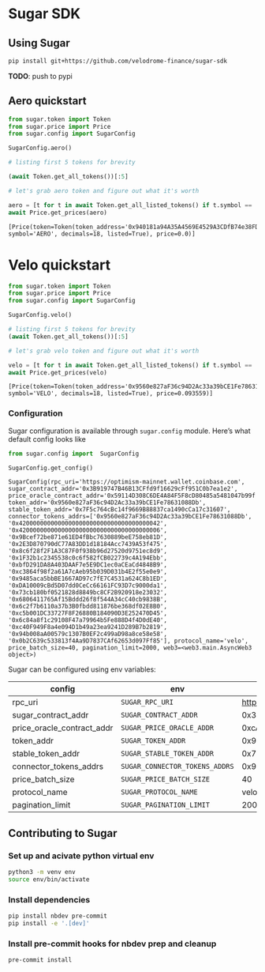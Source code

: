 # Sugar SDK


<!-- WARNING: THIS FILE WAS AUTOGENERATED! DO NOT EDIT! -->

## Using Sugar

``` bash
pip install git+https://github.com/velodrome-finance/sugar-sdk
```

**TODO**: push to pypi

## Aero quickstart

``` python
from sugar.token import Token
from sugar.price import Price
from sugar.config import SugarConfig

SugarConfig.aero()

# listing first 5 tokens for brevity

(await Token.get_all_tokens())[:5]

# let's grab aero token and figure out what it's worth

aero = [t for t in await Token.get_all_listed_tokens() if t.symbol == 'AERO']
await Price.get_prices(aero)
```

    [Price(token=Token(token_address='0x940181a94A35A4569E4529A3CDfB74e38FD98631', symbol='AERO', decimals=18, listed=True), price=0.0)]

# Velo quickstart

``` python
from sugar.token import Token
from sugar.price import Price
from sugar.config import SugarConfig

SugarConfig.velo()

# listing first 5 tokens for brevity
(await Token.get_all_tokens())[:5]

# let's grab velo token and figure out what it's worth

velo = [t for t in await Token.get_all_listed_tokens() if t.symbol == 'VELO']
await Price.get_prices(velo)
```

    [Price(token=Token(token_address='0x9560e827aF36c94D2Ac33a39bCE1Fe78631088Db', symbol='VELO', decimals=18, listed=True), price=0.093559)]

### Configuration

Sugar configuration is available through `sugar.config` module. Here’s
what default config looks like

``` python
from sugar.config import  SugarConfig

SugarConfig.get_config()
```

    SugarConfig(rpc_uri='https://optimism-mainnet.wallet.coinbase.com', sugar_contract_addr='0x3B919747B46B13CFfd9f16629cFf951C0b7ea1e2', price_oracle_contract_addr='0x59114D308C6DE4A84F5F8cD80485a5481047b99f', token_addr='0x9560e827aF36c94D2Ac33a39bCE1Fe78631088Db', stable_token_addr='0x7F5c764cBc14f9669B88837ca1490cCa17c31607', connector_tokens_addrs=['0x9560e827aF36c94D2Ac33a39bCE1Fe78631088Db', '0x4200000000000000000000000000000000000042', '0x4200000000000000000000000000000000000006', '0x9Bcef72be871e61ED4fBbc7630889beE758eb81D', '0x2E3D870790dC77A83DD1d18184Acc7439A53f475', '0x8c6f28f2F1A3C87F0f938b96d27520d9751ec8d9', '0x1F32b1c2345538c0c6f582fCB022739c4A194Ebb', '0xbfD291DA8A403DAAF7e5E9DC1ec0aCEaCd4848B9', '0xc3864f98f2a61A7cAeb95b039D031b4E2f55e0e9', '0x9485aca5bbBE1667AD97c7fE7C4531a624C8b1ED', '0xDA10009cBd5D07dd0CeCc66161FC93D7c9000da1', '0x73cb180bf0521828d8849bc8CF2B920918e23032', '0x6806411765Af15Bddd26f8f544A34cC40cb9838B', '0x6c2f7b6110a37b3B0fbdd811876be368df02E8B0', '0xc5b001DC33727F8F26880B184090D3E252470D45', '0x6c84a8f1c29108F47a79964b5Fe888D4f4D0dE40', '0xc40F949F8a4e094D1b49a23ea9241D289B7b2819', '0x94b008aA00579c1307B0EF2c499aD98a8ce58e58', '0x0b2C639c533813f4Aa9D7837CAf62653d097Ff85'], protocol_name='velo', price_batch_size=40, pagination_limit=2000, web3=<web3.main.AsyncWeb3 object>)

Sugar can be configured using env variables:

| config | env | default value |
|----|----|----|
| rpc_uri | `SUGAR_RPC_URI` | https://optimism-mainnet.wallet.coinbase.com |
| sugar_contract_addr | `SUGAR_CONTRACT_ADDR` | 0x3B919747B46B13CFfd9f16629cFf951C0b7ea1e2 |
| price_oracle_contract_addr | `SUGAR_PRICE_ORACLE_ADDR` | 0xcA97e5653d775cA689BED5D0B4164b7656677011 |
| token_addr | `SUGAR_TOKEN_ADDR` | 0x9560e827aF36c94D2Ac33a39bCE1Fe78631088Db |
| stable_token_addr | `SUGAR_STABLE_TOKEN_ADDR` | 0x7F5c764cBc14f9669B88837ca1490cCa17c31607 |
| connector_tokens_addrs | `SUGAR_CONNECTOR_TOKENS_ADDRS` | 0x9560e827aF36c94D2Ac33a39bCE1Fe78631088Db,0x4200000000000000000000000000000000000042,0x4200000000000000000000000000000000000006,0x9bcef72be871e61ed4fbbc7630889bee758eb81d,0x2e3d870790dc77a83dd1d18184acc7439a53f475,0x8c6f28f2f1a3c87f0f938b96d27520d9751ec8d9,0x1f32b1c2345538c0c6f582fcb022739c4a194ebb,0xbfd291da8a403daaf7e5e9dc1ec0aceacd4848b9,0xc3864f98f2a61a7caeb95b039d031b4e2f55e0e9,0x9485aca5bbbe1667ad97c7fe7c4531a624c8b1ed,0xDA10009cBd5D07dd0CeCc66161FC93D7c9000da1,0x73cb180bf0521828d8849bc8cf2b920918e23032,0x6806411765af15bddd26f8f544a34cc40cb9838b,0x6c2f7b6110a37b3b0fbdd811876be368df02e8b0,0xc5b001dc33727f8f26880b184090d3e252470d45,0x6c84a8f1c29108f47a79964b5fe888d4f4d0de40,0xc40f949f8a4e094d1b49a23ea9241d289b7b2819,0x94b008aa00579c1307b0ef2c499ad98a8ce58e58,0x0b2c639c533813f4aa9d7837caf62653d097ff85 |
| price_batch_size | `SUGAR_PRICE_BATCH_SIZE` | 40 |
| protocol_name | `SUGAR_PROTOCOL_NAME` | velo |
| pagination_limit | `SUGAR_PAGINATION_LIMIT` | 2000 |

## Contributing to Sugar

### Set up and acivate python virtual env

``` bash
python3 -m venv env
source env/bin/activate
```

### Install dependencies

``` bash
pip install nbdev pre-commit
pip install -e '.[dev]'
```

### Install pre-commit hooks for nbdev prep and cleanup

``` bash
pre-commit install
```
